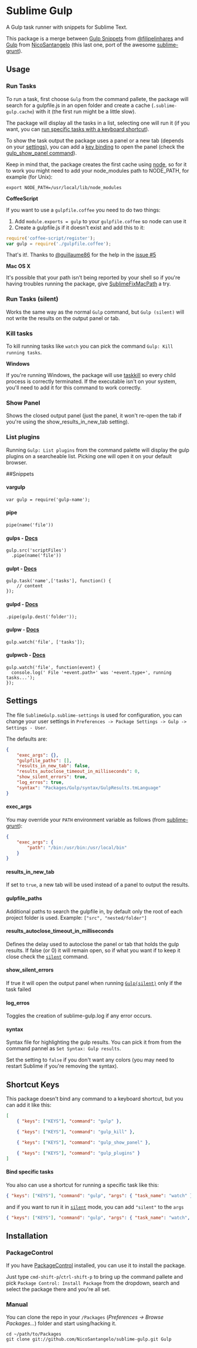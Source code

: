 # Sublime Gulp

A Gulp task runner with snippets for Sublime Text.

This package is a merge between [Gulp Snippets](https://github.com/filipelinhares/gulp-sublime-snippets) from [@filipelinhares](https://github.com/filipelinhares) and [Gulp](https://github.com/NicoSantangelo/sublime-gulp) from [NicoSantangelo](https://github.com/NicoSantangelo) (this last one, port of the awesome [sublime-grunt](https://github.com/tvooo/sublime-grunt)).

## Usage

### Run Tasks
To run a task, first choose `Gulp` from the command pallete, the package will search for a gulpfile.js in an open folder and create a cache (`.sublime-gulp.cache`) with it (the first run might be a little slow).

The package will display all the tasks in a list, selecting one will run it (if you want, you can [run specific tasks with a keyboard shortcut](#bind-specific-tasks)).

To show the task output the package uses a panel or a new tab (depends on your [settings](#settings)), you can add a [key binding](http://docs.sublimetext.info/en/latest/reference/key_bindings.html) to open the panel (check the [gulp_show_panel command](#shortcut-keys)).

Keep in mind that, the package creates the first cache using [node](http://nodejs.org/), so for it to work you might need to add your node_modules path to NODE_PATH, for example (for Unix):

`export NODE_PATH=/usr/local/lib/node_modules`

**CoffeeScript**

If you want to use a `gulpfile.coffee` you need to do two things:

1. Add `module.exports = gulp` to your `gulpfile.coffee` so node can use it
2. Create a gulpfile.js if it doesn't exist and add this to it:

```javascript
require('coffee-script/register');
var gulp = require('./gulpfile.coffee');
```

That's it!. Thanks to [@guillaume86](https://github.com/guillaume86) for the help in the [issue #5](https://github.com/NicoSantangelo/sublime-gulp/issues/5)

**Mac OS X**

It's possible that your path isn't being reported by your shell so if you're having troubles running the package, give [SublimeFixMacPath](https://github.com/int3h/SublimeFixMacPath) a try.

### Run Tasks (silent)
Works the same way as the normal `Gulp` command, but `Gulp (silent)` will not write the results on the output panel or tab.

### Kill tasks
To kill running tasks like `watch` you can pick the command `Gulp: Kill running tasks`. 

**Windows**

If you're running Windows, the package will use [taskkill](http://technet.microsoft.com/en-us/library/cc725602.aspx) so every child process is correctly terminated. If the executable isn't on your system, you'll need to add it for this command to work correctly.

### Show Panel
Shows the closed output panel (just the panel, it won't re-open the tab if you're using the show_results_in_new_tab setting).

### List plugins
Running `Gulp: List plugins` from the command palette will display the gulp plugins on a searcheable list. Picking one will open it on your default browser.

##Snippets

#### vargulp
```
var gulp = require('gulp-name');
```

#### pipe
```
pipe(name('file'))
```

#### gulps - [Docs](https://github.com/gulpjs/gulp/blob/master/docs/API.md#gulpsrcglobs-options)
```
gulp.src('scriptFiles')
  .pipe(name('file'))
```

#### gulpt - [Docs](https://github.com/gulpjs/gulp/blob/master/docs/API.md#gulptaskname-deps-fn)
```
gulp.task('name',['tasks'], function() {
    // content
});
```

#### gulpd - [Docs](https://github.com/gulpjs/gulp/blob/master/docs/API.md#gulpdestpath)
```
.pipe(gulp.dest('folder'));
```

#### gulpw - [Docs](https://github.com/gulpjs/gulp/blob/master/docs/API.md#gulpwatchglob-opts-tasks)
```
gulp.watch('file', ['tasks']);
```

#### gulpwcb - [Docs](https://github.com/gulpjs/gulp/blob/master/docs/API.md#gulpwatchglob-opts-cb)
```
gulp.watch('file', function(event) {
  console.log(' File '+event.path+' was '+event.type+', running tasks...');
});
```


## Settings

The file `SublimeGulp.sublime-settings` is used for configuration, you can change your user settings in `Preferences -> Package Settings -> Gulp -> Settings - User`.

The defaults are:

````json
{
    "exec_args": {},
    "gulpfile_paths": [],
    "results_in_new_tab": false,
    "results_autoclose_timeout_in_milliseconds": 0,
    "show_silent_errors": true,
    "log_erros": true,
    "syntax": "Packages/Gulp/syntax/GulpResults.tmLanguage"
}
````

#### exec_args

You may override your `PATH` environment variable as follows (from [sublime-grunt](https://github.com/tvooo/sublime-grunt)):

````json
{
    "exec_args": {
        "path": "/bin:/usr/bin:/usr/local/bin"
    }
}
````

#### results_in_new_tab

If set to `true`, a new tab will be used instead of a panel to output the results.

#### gulpfile_paths

Additional paths to search the gulpfile in, by default only the root of each project folder is used.
Example: `["src", "nested/folder"]`

#### results_autoclose_timeout_in_milliseconds

Defines the delay used to autoclose the panel or tab that holds the gulp results.
If false (or 0) it will remain open, so if what you want if to keep it close check the [`silent`](#run-tasks-silent) command.

#### show_silent_errors

If true it will open the output panel when running [`Gulp(silent)`](#run-tasks-silent) only if the task failed

#### log_erros

Toggles the creation of sublime-gulp.log if any error occurs.

#### syntax

Syntax file for highlighting the gulp results. You can pick it from from the command pannel as `Set Syntax: Gulp results`.

Set the setting to `false` if you don't want any colors (you may need to restart Sublime if you're removing the syntax).

## Shortcut Keys

This package doesn't bind any command to a keyboard shortcut, but you can add it like this:

````json
[
    { "keys": ["KEYS"], "command": "gulp" },

    { "keys": ["KEYS"], "command": "gulp_kill" },

    { "keys": ["KEYS"], "command": "gulp_show_panel" },

    { "keys": ["KEYS"], "command": "gulp_plugins" }
]
````

#### Bind specific tasks
You also can use a shortcut for running a specific task like this:

````json
{ "keys": ["KEYS"], "command": "gulp", "args": { "task_name": "watch" } }
````

and if you want to run it in [`silent`](#run-tasks-silent) mode, you can add `"silent"` to the `args`

````json
{ "keys": ["KEYS"], "command": "gulp", "args": { "task_name": "watch", "silent": true } }
````

## Installation

### PackageControl
If you have [PackageControl](http://wbond.net/sublime_packages/package_control) installed, you can use it to install the package.

Just type `cmd-shift-p`/`ctrl-shift-p` to bring up the command pallete and pick `Package Control: Install Package` from the dropdown, search and select the package there and you're all set.

### Manual

You can clone the repo in your `/Packages` (*Preferences -> Browse Packages...*) folder and start using/hacking it.
    
    cd ~/path/to/Packages
    git clone git://github.com/NicoSantangelo/sublime-gulp.git Gulp
